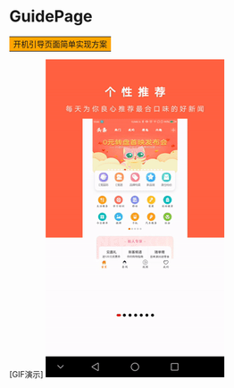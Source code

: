 # GuidePage
<table><tr><td bgcolor=orange>开机引导页面简单实现方案</td></tr></table>



[GIF演示]
![](art/demo2.gif)
